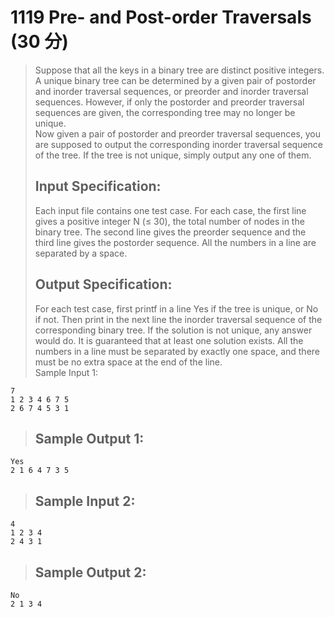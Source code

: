 # 1119 Pre- and Post-order Traversals (30 分)  
> Suppose that all the keys in a binary tree are distinct positive integers. A unique binary tree can be determined by a given pair of postorder and inorder traversal sequences, or preorder and inorder traversal sequences. However, if only the postorder and preorder traversal sequences are given, the corresponding tree may no longer be unique.  
> Now given a pair of postorder and preorder traversal sequences, you are supposed to output the corresponding inorder traversal sequence of the tree. If the tree is not unique, simply output any one of them.  
> ## Input Specification:  
> Each input file contains one test case. For each case, the first line gives a positive integer N (≤ 30), the total number of nodes in the binary tree. The second line gives the preorder sequence and the third line gives the postorder sequence. All the numbers in a line are separated by a space.  
> ## Output Specification:  
> For each test case, first printf in a line Yes if the tree is unique, or No if not. Then print in the next line the inorder traversal sequence of the corresponding binary tree. If the solution is not unique, any answer would do. It is guaranteed that at least one solution exists. All the numbers in a line must be separated by exactly one space, and there must be no extra space at the end of the line.  
> Sample Input 1:
```
7
1 2 3 4 6 7 5
2 6 7 4 5 3 1
```  
> ## Sample Output 1:
```
Yes
2 1 6 4 7 3 5
```
> ## Sample Input 2:
```
4
1 2 3 4
2 4 3 1
```
> ## Sample Output 2:
```
No
2 1 3 4
```